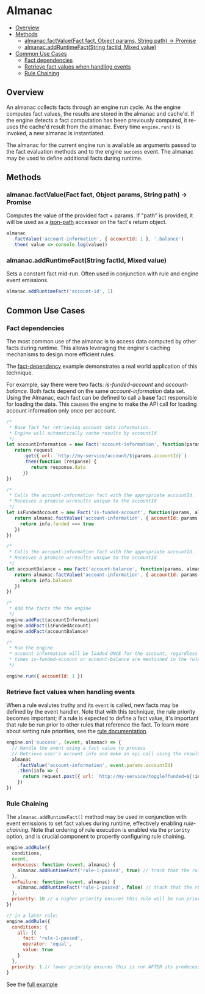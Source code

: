 # Almanac

* [Overview](#overview)
* [Methods](#methods)
    * [almanac.factValue(Fact fact, Object params, String path) -&gt; Promise](#almanacfactvaluefact-fact-object-params-string-path---promise)
    * [almanac.addRuntimeFact(String factId, Mixed value)](#almanacaddruntimefactstring-factid-mixed-value)
* [Common Use Cases](#common-use-cases)
    * [Fact dependencies](#fact-dependencies)
    * [Retrieve fact values when handling events](#retrieve-fact-values-when-handling-events)
    * [Rule Chaining](#rule-chaining)

## Overview

An almanac collects facts through an engine run cycle.  As the engine computes fact values,
the results are stored in the almanac and cache'd.  If the engine detects a fact computation has
been previously computed, it re-uses the cache'd result from the almanac.  Every time ```engine.run()``` is invoked,
a new almanac is instantiated.

The almanac for the current engine run is available as arguments passed to the fact evaluation methods and
 to the engine ```success``` event.  The almanac may be used to define additional facts during runtime.

## Methods

### almanac.factValue(Fact fact, Object params, String path) -> Promise

Computes the value of the provided fact + params.  If "path" is provided, it will be used as a [json-path](https://goessner.net/articles/JsonPath/) accessor on the fact's return object.

```js
almanac
  .factValue('account-information', { accountId: 1 }, '.balance')
  .then( value => console.log(value))
```

### almanac.addRuntimeFact(String factId, Mixed value)

Sets a constant fact mid-run.  Often used in conjunction with rule and engine event emissions.

```js
almanac.addRuntimeFact('account-id', 1)
```

## Common Use Cases

### Fact dependencies

The most common use of the almanac is to access data computed by other facts during runtime.  This allows
leveraging the engine's caching mechanisms to design more efficient rules.

The [fact-dependency](../examples/04-fact-dependency.js) example demonstrates a real world application of this technique.

For example, say there were two facts: _is-funded-account_ and _account-balance_.  Both facts depend on the same _account-information_ data set.
Using the Almanac, each fact can be defined to call a **base** fact responsible for loading the data.  This causes the engine
to make the API call for loading account information only once per account.

```js
/*
 * Base fact for retrieving account data information.
 * Engine will automatically cache results by accountId
 */
let accountInformation = new Fact('account-information', function(params, almanac) {
   return request
      .get({ url: `http://my-service/account/${params.accountId}`)
      .then(function (response) {
         return response.data
      })
})

/*
 * Calls the account-information fact with the appropriate accountId.
 * Receives a promise w/results unique to the accountId
 */
let isFundedAccount = new Fact('is-funded-account', function(params, almanac) {
   return almanac.factValue('account-information', { accountId: params.accountId }).then(info => {
     return info.funded === true
   })
})

/*
 * Calls the account-information fact with the appropriate accountId.
 * Receives a promise w/results unique to the accountId
 */
let accountBalance = new Fact('account-balance', function(params, almanac) {
   return almanac.factValue('account-information', { accountId: params.accountId }).then(info => {
     return info.balance
   })
})

/*
 * Add the facts the the engine
 */
engine.addFact(accountInformation)
engine.addFact(isFundedAccount)
engine.addFact(accountBalance)

/*
 * Run the engine.
 * account-information will be loaded ONCE for the account, regardless of how many
 * times is-funded-account or account-balance are mentioned in the rules
 */

engine.run({ accountId: 1 })
```

### Retrieve fact values when handling events

When a rule evalutes truthy and its ```event``` is called, new facts may be defined by the event handler.
  Note that with this technique, the rule priority becomes important; if a rule is expected to
  define a fact value, it's important that rule be run prior to other rules that reference the fact.  To
  learn more about setting rule priorities, see the [rule documentation](./rules.md).

```js
engine.on('success', (event, almanac) => {
  // Handle the event using a fact value to process
  // Retrieve user's account info and make an api call using the results
  almanac
    .factValue('account-information', event.params.accountId)
    .then(info => {
      return request.post({ url: `http://my-service/toggle?funded=${!info.funded}`)
    })
})
```

### Rule Chaining

The `almanac.addRuntimeFact()` method may be used in conjunction with event emissions to
set fact values during runtime, effectively enabling _rule-chaining_.  Note that ordering
of rule execution is enabled via the `priority` option, and is crucial component to propertly
configuring rule chaining.

```js
engine.addRule({
  conditions,
  event,
  onSuccess: function (event, almanac) {
    almanac.addRuntimeFact('rule-1-passed', true) // track that the rule passed
  },
  onFailure: function (event, almanac) {
    almanac.addRuntimeFact('rule-1-passed', false) // track that the rule failed
  },
  priority: 10 // a higher priority ensures this rule will be run prior to subsequent rules
})

// in a later rule:
engine.addRule({
  conditions: {
    all: [{
      fact: 'rule-1-passed',
      operator: 'equal',
      value: true
    }
  },
  priority: 1 // lower priority ensures this is run AFTER its predecessor
}
```

See the [full example](../examples/07-rule-chaining.js)

